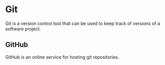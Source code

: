 # Git
Git is a version control tool that can be used to keep track of versions of a software project.
## GitHub

GitHub is an online service for hosting git repositories.
